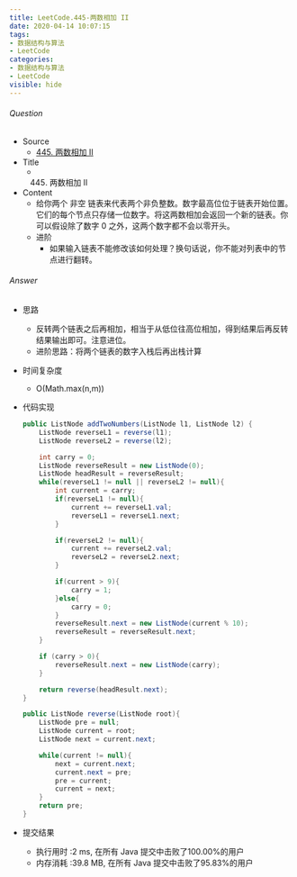 ```yaml
---
title: LeetCode.445-两数相加 II
date: 2020-04-14 10:07:15
tags:
- 数据结构与算法
- LeetCode
categories:
- 数据结构与算法
- LeetCode
visible: hide
---
```

###### Question
- Source
	- [445. 两数相加 II](https://leetcode-cn.com/problems/add-two-numbers-ii/) 
- Title
	- 445. 两数相加 II 
- Content
	- 给你两个 非空 链表来代表两个非负整数。数字最高位位于链表开始位置。它们的每个节点只存储一位数字。将这两数相加会返回一个新的链表。你可以假设除了数字 0 之外，这两个数字都不会以零开头。
	- 进阶
		- 如果输入链表不能修改该如何处理？换句话说，你不能对列表中的节点进行翻转。

<!--more-->

###### Answer
- 思路
	- 反转两个链表之后再相加，相当于从低位往高位相加，得到结果后再反转结果输出即可。注意进位。 
	- 进阶思路：将两个链表的数字入栈后再出栈计算
- 时间复杂度
	- O(Math.max(n,m)) 	
- 代码实现

	```Java
	public ListNode addTwoNumbers(ListNode l1, ListNode l2) {
        ListNode reverseL1 = reverse(l1);
        ListNode reverseL2 = reverse(l2);

        int carry = 0;
        ListNode reverseResult = new ListNode(0);
        ListNode headResult = reverseResult;
        while(reverseL1 != null || reverseL2 != null){
            int current = carry;
            if(reverseL1 != null){
                current += reverseL1.val;
                reverseL1 = reverseL1.next;
            }

            if(reverseL2 != null){
                current += reverseL2.val;
                reverseL2 = reverseL2.next;
            }

            if(current > 9){
                carry = 1;
            }else{
                carry = 0;
            }
            reverseResult.next = new ListNode(current % 10);
            reverseResult = reverseResult.next;
        }

        if (carry > 0){
            reverseResult.next = new ListNode(carry);
        }

        return reverse(headResult.next);
    }

    public ListNode reverse(ListNode root){
        ListNode pre = null;
        ListNode current = root;
        ListNode next = current.next;

        while(current != null){
            next = current.next;
            current.next = pre;
            pre = current;
            current = next;
        }
        return pre;
    }
	```
- 提交结果
	- 执行用时 :2 ms, 在所有 Java 提交中击败了100.00%的用户
	- 内存消耗 :39.8 MB, 在所有 Java 提交中击败了95.83%的用户
